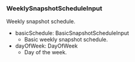 ### WeeklySnapshotScheduleInput
Weekly snapshot schedule.

- basicSchedule: BasicSnapshotScheduleInput
  - Basic weekly snapshot schedule.
- dayOfWeek: DayOfWeek
  - Day of the week.
